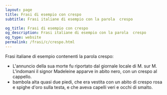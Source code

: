 ```yaml
---
layout: page
title: Frasi di esempio con crespo 
subtitle: Frasi italiane di esempio con la parola  crespo

og_title: Frasi di esempio con crespo 
og_description: Frasi italiane di esempio con la parola  crespo
og_type: website
permalink: /frasi/c/crespo.html
---
```


Frasi italiane di esempio contenenti la parola crespo:


- L'annuncio della sua morte fu riportato dal giornale locale di M. sur M. L'indomani il signor Madeleine apparve in abito nero, con un crespo al cappello.
- bambola alta quasi due piedi, che era vestita con un abito di crespo rosa e spighe d'oro sulla testa, e che aveva capelli veri e occhi di smalto.
